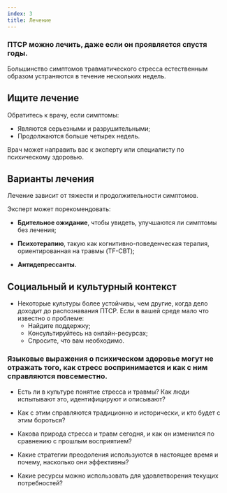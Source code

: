 ```yaml
---
index: 3
title: Лечение
---
```

### ПТСР можно лечить, даже если он проявляется спустя годы.

Большинство симптомов травматического стресса естественным образом устраняются в течение нескольких недель.

## Ищите лечение

Обратитесь к врачу, если симптомы:

*   Являются серьезными и разрушительными;
*   Продолжаются больше четырех недель.

Врач может направить вас к эксперту или специалисту по психическому здоровью.

## Варианты лечения

Лечение зависит от тяжести и продолжительности симптомов.

Эксперт может порекомендовать:

*   **Бдительное ожидание**, чтобы увидеть, улучшаются ли симптомы без лечения;

*   **Психотерапию**, такую как когнитивно-поведенческая терапия, ориентированная на травмы (TF-CBT);

*   **Антидепрессанты.**

## Социальный и культурный контекст

*   Некоторые культуры более устойчивы, чем другие, когда дело доходит до распознавания ПТСР. Если в вашей среде мало что известно о проблеме:  
    * Найдите поддержку;  
    * Консультируйтесь на онлайн-ресурсах;  
    * Спросите, что вам необходимо.  

### Языковые выражения о психическом здоровье могут не отражать того, как стресс воспринимается и как с ним справляются повсеместно.

*   Есть ли в культуре понятие стресса и травмы? Как люди испытывают это, идентифицируют и описывают?

*   Как с этим справляются традиционно и исторически, и кто будет с этим бороться?

*   Какова природа стресса и травм сегодня, и как он изменился по сравнению с прошлым восприятием?

*   Какие стратегии преодоления используются в настоящее время и почему, насколько они эффективны?

*   Какие ресурсы можно использовать для удовлетворения текущих потребностей?

